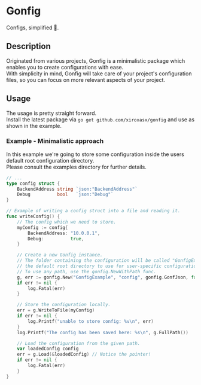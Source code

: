 # Gonfig
Configs, simplified 🎉.

## Description
Originated from various projects, Gonfig is a minimalistic package which enables you to create configurations with ease.  
With simplicity in mind, Gonfig will take care of your project's configuration files, so you can focus on more relevant 
aspects of your project.

## Usage
The usage is pretty straight forward.  
Install the latest package via `go get github.com/xiroxasx/gonfig` and use as shown in the example.

### Example - Minimalistic approach
In this example we're going to store some configuration inside the users default root configuration directory.  
Please consult the examples directory for further details. 
```go
// ...
type config struct {
    BackendAddress string `json:"BackendAddress"`
    Debug          bool   `json:"Debug"`
}

// Example of writing a config struct into a file and reading it.
func writeConfig() {
    // The config which we need to store.
    myConfig := config{
        BackendAddress: "10.0.0.1",
        Debug:          true,
    }

    // Create a new Gonfig instance.
    // The folder containing the configuration will be called "GonfigExample" and will reside in
    // the default root directory to use for user-specific configuration data (https://pkg.go.dev/os#UserConfigDir).
    // To use any path, use the gonfig.NewWithPath func.
    g, err := gonfig.New("GonfigExample", "config", gonfig.GonfJson, false)
    if err != nil {
        log.Fatal(err)
    }

    // Store the configuration locally.
    err = g.WriteToFile(myConfig)
    if err != nil {
        log.Printf("unable to store config: %v\n", err)
    }
    log.Printf("The config has been saved here: %s\n", g.FullPath())

    // Load the configuration from the given path.
    var loadedConfig config
    err = g.Load(&loadedConfig) // Notice the pointer!
    if err != nil {
        log.Fatal(err)
    }
}
```
